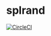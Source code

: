 # splrand
[![CircleCI](https://dl.circleci.com/status-badge/img/gh/federicocasali/splrand/tree/main.svg?style=svg&circle-token=3cc02a3ee2fa5e9c854cf5e79384b918a01e99a5)](https://dl.circleci.com/status-badge/redirect/gh/federicocasali/splrand/tree/main)
